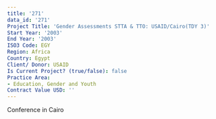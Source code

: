 ```yaml
---
title: '271'
data_id: '271'
Project Title: 'Gender Assessments STTA & TTO: USAID/Cairo(TDY 3)'
Start Year: '2003'
End Year: '2003'
ISO3 Code: EGY
Region: Africa
Country: Egypt
Client/ Donor: USAID
Is Current Project? (true/false): false
Practice Area:
- Education, Gender and Youth
Contract Value USD: ''
---
```


Conference in Cairo